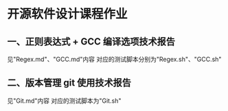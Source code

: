 # 开源软件设计课程作业
## 一、正则表达式 + GCC 编译选项技术报告
见"Regex.md"、"GCC.md"内容
对应的测试脚本分别为"Regex.sh"、"GCC.sh"
## 二、版本管理 git 使用技术报告
见"Git.md"内容
对应的测试脚本为"Git.sh"
